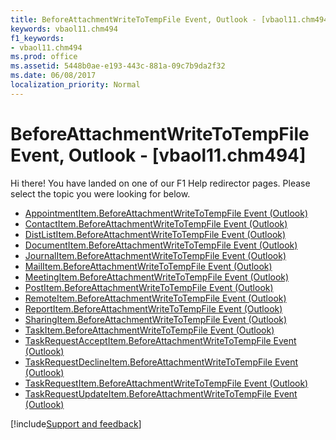 ```yaml
---
title: BeforeAttachmentWriteToTempFile Event, Outlook - [vbaol11.chm494]
keywords: vbaol11.chm494
f1_keywords:
- vbaol11.chm494
ms.prod: office
ms.assetid: 5448b0ae-e193-443c-881a-09c7b9da2f32
ms.date: 06/08/2017
localization_priority: Normal
---
```



# BeforeAttachmentWriteToTempFile Event, Outlook - [vbaol11.chm494]

Hi there! You have landed on one of our F1 Help redirector pages. Please select the topic you were looking for below.

- [AppointmentItem.BeforeAttachmentWriteToTempFile Event (Outlook)](https://msdn.microsoft.com/library/7754a2f9-d36b-5ba8-331c-8dfcfa9f03d3%28Office.15%29.aspx)
- [ContactItem.BeforeAttachmentWriteToTempFile Event (Outlook)](https://msdn.microsoft.com/library/d6e84398-10ca-53fc-8576-102ae8d8971f%28Office.15%29.aspx)
- [DistListItem.BeforeAttachmentWriteToTempFile Event (Outlook)](https://msdn.microsoft.com/library/565c9c1d-cbab-1ac2-de79-3a15532c4f76%28Office.15%29.aspx)
- [DocumentItem.BeforeAttachmentWriteToTempFile Event (Outlook)](https://msdn.microsoft.com/library/09ec6f62-e5c6-1884-ba77-e4865978d0ba%28Office.15%29.aspx)
- [JournalItem.BeforeAttachmentWriteToTempFile Event (Outlook)](https://msdn.microsoft.com/library/0564d2b2-a20a-9fd3-d942-59a97dc19992%28Office.15%29.aspx)
- [MailItem.BeforeAttachmentWriteToTempFile Event (Outlook)](https://msdn.microsoft.com/library/fad940fa-3ab8-ac9c-0cc1-adc36c695af8%28Office.15%29.aspx)
- [MeetingItem.BeforeAttachmentWriteToTempFile Event (Outlook)](https://msdn.microsoft.com/library/26bbc5fc-4a65-101b-9693-f8d9ed9421c9%28Office.15%29.aspx)
- [PostItem.BeforeAttachmentWriteToTempFile Event (Outlook)](https://msdn.microsoft.com/library/c05d420d-8abe-2539-c8e6-64372828ec5c%28Office.15%29.aspx)
- [RemoteItem.BeforeAttachmentWriteToTempFile Event (Outlook)](https://msdn.microsoft.com/library/fb309e7f-b8a6-b73c-de7a-77a15a70249d%28Office.15%29.aspx)
- [ReportItem.BeforeAttachmentWriteToTempFile Event (Outlook)](https://msdn.microsoft.com/library/c4bfb8ad-3fa2-2319-fd83-5784aa4ab203%28Office.15%29.aspx)
- [SharingItem.BeforeAttachmentWriteToTempFile Event (Outlook)](https://msdn.microsoft.com/library/85a7ac8e-94e2-1248-0d22-1ca8565c9530%28Office.15%29.aspx)
- [TaskItem.BeforeAttachmentWriteToTempFile Event (Outlook)](https://msdn.microsoft.com/library/6f6acd79-afc2-7b40-60c9-770b8561b1a9%28Office.15%29.aspx)
- [TaskRequestAcceptItem.BeforeAttachmentWriteToTempFile Event (Outlook)](https://msdn.microsoft.com/library/655b5236-ce22-62b7-0cbc-3bc132ffc992%28Office.15%29.aspx)
- [TaskRequestDeclineItem.BeforeAttachmentWriteToTempFile Event (Outlook)](https://msdn.microsoft.com/library/c9564849-ecb2-a5a2-1c7e-f7cfea5ce34d%28Office.15%29.aspx)
- [TaskRequestItem.BeforeAttachmentWriteToTempFile Event (Outlook)](https://msdn.microsoft.com/library/edcc0bf0-e5bd-fadd-d8ce-7a3ac9f22c99%28Office.15%29.aspx)
- [TaskRequestUpdateItem.BeforeAttachmentWriteToTempFile Event (Outlook)](https://msdn.microsoft.com/library/2d53b081-6f97-daf9-4e21-61005cba942a%28Office.15%29.aspx)

[!include[Support and feedback](~/includes/feedback-boilerplate.md)]